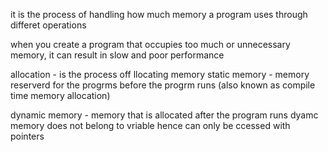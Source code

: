 it is the process of handling how much memory a program uses through differet operations 


when you create a program that occupies too much or unnecessary memory, it can result in slow and poor performance 

allocation -  is the process off llocating memory 
static memory - memory reserverd for the progrms before the progrm runs (also known as compile time memory allocation)

dynamic memory - memory that is allocated after the program runs 
dyamc memory does not belong to  vriable hence can only be ccessed with pointers 
